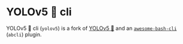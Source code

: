 # YOLOv5 🚀 cli

YOLOv5 🚀 cli (`yolov5`) is a fork of [YOLOv5 🚀](https://github.com/ultralytics/yolov5) and an [`awesome-bash-cli`](https://github.com/kamangir/awesome-bash-cli) (`abcli`) plugin.